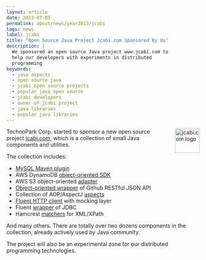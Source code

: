 ```yaml
---
layout: article
date: 2013-07-05
permalink: about/news/year2013/jcabi
tags: news
label: jcabi
title: "Open Source Java Project Jcabi.com Sponsored By Us"
description: |
  We sponsored an open source Java project www.jcabi.com to
  help our developers with experiments in distributed
  programming
keywords:
  - java aspects
  - open source java
  - jcabi open source projects
  - popular java open source
  - jcabi developers
  - owner of jcabi project
  - java libraries
  - popular java libraries
---
```


<a href="http://www.jcabi.com">
  <img src="http://img.jcabi.com/logo-square.svg"
    alt="jcabi.com logo"
    style="width: 64px; height: 64px; float:right; margin-left: 2em; margin-bottom: 2em;"/>
</a>

TechnoPark Corp. started to sponsor a new open source project
[jcabi.com](http://www.jcabi.com), which is a collection of
small Java components and utilities.

The collection includes:

 * [MySQL Maven plugin](http://mysql.jcabi.com)
 * AWS DynamoDB [object-oriented SDK](http://dynamo.jcabi.com)
 * AWS S3 object-oriented [adapter](http://s3.jcabi.com)
 * [Object-oriented wrapper](http://github.jcabi.com) of Github RESTful JSON API
 * Collection of AOP/AspectJ [aspects](http://aspects.jcabi.com)
 * [Fluent HTTP client](http://http.jcabi.com) with mocking layer
 * Fluent [wrapper](http://jdbc.jcabi.com) of JDBC
 * Hamcrest [matchers](http://matchers.jcabi.com) for XML/XPath

And many others. There are totally over two dozens components
in the collection, already actively used by Java community.

The project will also be an experimental zone
for our distributed programming technologies.
